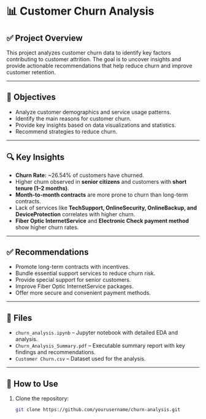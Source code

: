 # 📊 Customer Churn Analysis

## ✅ Project Overview
This project analyzes customer churn data to identify key factors contributing to customer attrition. The goal is to uncover insights and provide actionable recommendations that help reduce churn and improve customer retention.

---

## 🎯 Objectives
- Analyze customer demographics and service usage patterns.
- Identify the main reasons for customer churn.
- Provide key insights based on data visualizations and statistics.
- Recommend strategies to reduce churn.

---

## 🔍 Key Insights
- **Churn Rate:** ~26.54% of customers have churned.
- Higher churn observed in **senior citizens** and customers with **short tenure (1–2 months)**.
- **Month-to-month contracts** are more prone to churn than long-term contracts.
- Lack of services like **TechSupport, OnlineSecurity, OnlineBackup, and DeviceProtection** correlates with higher churn.
- **Fiber Optic InternetService** and **Electronic Check payment method** show higher churn rates.

---

## ✅ Recommendations
- Promote long-term contracts with incentives.
- Bundle essential support services to reduce churn risk.
- Provide special support for senior customers.
- Improve Fiber Optic InternetService packages.
- Offer more secure and convenient payment methods.

---

## 📁 Files
- `churn_analysis.ipynb` – Jupyter notebook with detailed EDA and analysis.
- `Churn_Analysis_Summary.pdf` – Executable summary report with key findings and recommendations.
- `Customer Churn.csv` – Dataset used for the analysis.

---

## 🚀 How to Use
1. Clone the repository:
   ```bash
   git clone https://github.com/yourusername/churn-analysis.git
